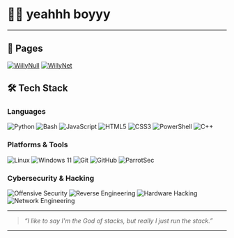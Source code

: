 # 🧙‍♂️ yeahhh boyyy

---
 
## 📄 Pages

[![WillyNull](https://img.shields.io/badge/WillyNull-000000?logo=github&logoColor=white)](https://wiilly-i-am.github.io/Wiilly-i-am/)
[![WillyNet](https://img.shields.io/badge/WillyNet-6E56CF)](https://wiilly-i-am.github.io/Wiilly-i-am/willynet)



## 🛠️ Tech Stack

### Languages
![Python](https://img.shields.io/badge/Python-3776AB?logo=python&logoColor=white)
![Bash](https://img.shields.io/badge/Bash-4EAA25?logo=gnu-bash&logoColor=white)
![JavaScript](https://img.shields.io/badge/JavaScript-F7DF1E?logo=javascript&logoColor=black)
![HTML5](https://img.shields.io/badge/HTML5-E34F26?logo=html5&logoColor=white)
![CSS3](https://img.shields.io/badge/CSS3-1572B6?logo=css3&logoColor=white)
![PowerShell](https://img.shields.io/badge/PowerShell-5391FE?logo=powershell&logoColor=white)
![C++](https://img.shields.io/badge/C++-00599C?logo=c%2B%2B&logoColor=white)

### Platforms & Tools
![Linux](https://img.shields.io/badge/Linux-FCC624?logo=linux&logoColor=black)
![Windows 11](https://img.shields.io/badge/Windows%2011-%230079d5.svg?logo=Windows%2011&logoColor=white)
![Git](https://img.shields.io/badge/Git-F05032?logo=git&logoColor=white)
![GitHub](https://img.shields.io/badge/GitHub-181717?logo=github&logoColor=white)
![ParrotSec](https://img.shields.io/badge/ParrotSec-73C3C9?logo=parrot&logoColor=white)

### Cybersecurity & Hacking
![Offensive Security](https://img.shields.io/badge/Offensive%20Security-ED1C24)
![Reverse Engineering](https://img.shields.io/badge/Reverse%20Engineering-4B0082)
![Hardware Hacking](https://img.shields.io/badge/Hardware%20Hacking-008080)
![Network Engineering](https://img.shields.io/badge/Network%20Engineering-007ACC)



---

> *“I like to say I'm the God of stacks, but really I just run the stack.”*  

---

